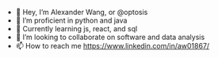 - 👋 Hey, I’m Alexander Wang, or @optosis
- 👀 I’m proficient in python and java
- 🌱 Currently learning js, react, and sql
- 💞️ I’m looking to collaborate on software and data analysis
- 📫 How to reach me https://www.linkedin.com/in/aw01867/
